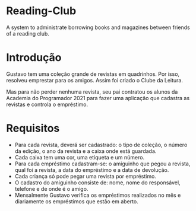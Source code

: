 # Reading-Club
A system to administrate borrowing books and magazines between friends of a reading club. 

# Introdução

Gustavo tem uma coleção grande de revistas em quadrinhos. Por isso, resolveu emprestar para os amigos. Assim foi criado o Clube da Leitura. 

Mas para não perder nenhuma revista, seu pai contratou os alunos da Academia do Programador 2021 para fazer uma aplicação que cadastra as revistas e controla o empréstimo.

# Requisitos 
  - Para cada revista, deverá ser cadastrado: o tipo de coleção, o número da edição, o ano da revista e a caixa onde está guardada. 
  - Cada caixa tem uma cor, uma etiqueta e um número.
  - Para cada empréstimo cadastram-se: o amiguinho que pegou a revista, qual foi a revista, a data do empréstimo e a data de devolução.
  - Cada criança só pode pegar uma revista por empréstimo.
  - O cadastro do amiguinho consiste de: nome, nome do responsável, telefone e de onde é o amigo.
  - Mensalmente Gustavo verifica os empréstimos realizados no mês e diariamente os empréstimos que estão em aberto.
